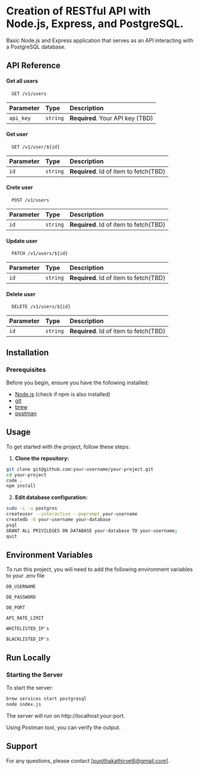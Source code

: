 # Creation of RESTful API with Node.js, Express, and PostgreSQL.

Basic Node.js and Express application that serves as an API interacting with a PostgreSQL database.

## API Reference

#### Get all users

```http
  GET /v1/users
```

| Parameter | Type     | Description                      |
| :-------- | :------- | :------------------------------- |
| `api_key` | `string` | **Required**. Your API key (TBD) |

#### Get user

```http
  GET /v1/user/${id}
```

| Parameter | Type     | Description                            |
| :-------- | :------- | :------------------------------------- |
| `id`      | `string` | **Required**. Id of item to fetch(TBD) |

#### Crete user

```http
  POST /v1/users
```

| Parameter | Type     | Description                            |
| :-------- | :------- | :------------------------------------- |
| `id`      | `string` | **Required**. Id of item to fetch(TBD) |

#### Update user

```http
  PATCH /v1/users/${id}
```

| Parameter | Type     | Description                            |
| :-------- | :------- | :------------------------------------- |
| `id`      | `string` | **Required**. Id of item to fetch(TBD) |

#### Delete user

```http
  DELETE /v1/users/${id}
```

| Parameter | Type     | Description                            |
| :-------- | :------- | :------------------------------------- |
| `id`      | `string` | **Required**. Id of item to fetch(TBD) |

## Installation

### Prerequisites

Before you begin, ensure you have the following installed:

- [Node.js](https://nodejs.org/) (check if npm is also installed)
- [git](https://git-scm.com/download/mac)
- [brew](https://brew.sh/)
- [postman](https://www.postman.com/downloads/)

## Usage

To get started with the project, follow these steps:

1. **Clone the repository:**

```bash
git clone git@github.com:your-username/your-project.git
cd your-project
code .
npm install
```

2. **Edit database configuration:**

```bash
sudo -i -u postgres
createuser --interactive --pwprompt your-username
createdb -O your-username your-database
psql
GRANT ALL PRIVILEGES ON DATABASE your-database TO your-username;
quit
```

## Environment Variables

To run this project, you will need to add the following environment variables to your .env file

`DB_USERNAME`

`DB_PASSWORD`

`DB_PORT`

`API_RATE_LIMIT`

`WHITELISTED_IP's`

`BLACKLISTED_IP's`

## Run Locally

### Starting the Server

To start the server:

```bash
brew services start postgresql
node index.js
```

The server will run on http://localhost:your-port.

Using Postman tool, you can verify the output.

## Support

For any questions, please contact [punithakathirvel6@gmail.com].
